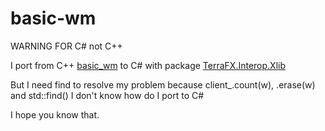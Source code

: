 # basic-wm
WARNING FOR C# not C++

I port from C++ [basic_wm](https://github.com/jichu4n/basic_wm) to C# with package [TerraFX.Interop.Xlib](https://github.com/terrafx/terrafx.interop.xlib)

But I need find to resolve my problem because client_.count(w), .erase(w) and std::find() I don't know how do I port to C#

I hope you know that.
